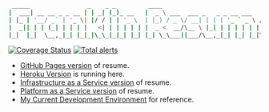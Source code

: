 ```bash
 _____                _    _ _         ____
|  ___| __ __ _ _ __ | | _| (_)_ __   |  _ \ ___  ___ _   _ _ __ ___   ___
| |_ | '__/ _` | '_ \| |/ / | | '_ \  | |_) / _ \/ __| | | | '_ ` _ \ / _ \
|  _|| | | (_| | | | |   <| | | | | | |  _ <  __/\__ \ |_| | | | | | |  __/
|_|  |_|  \__,_|_| |_|_|\_\_|_|_| |_| |_| \_\___||___/\__,_|_| |_| |_|\___|

```

[![Coverage Status](https://coveralls.io/repos/github/theDevilsVoice/franklin-resume/badge.svg?branch=master)](https://coveralls.io/github/theDevilsVoice/franklin-resume?branch=master)
[![Total alerts](https://img.shields.io/lgtm/alerts/g/theDevilsVoice/franklin-resume.svg?logo=lgtm&logoWidth=18)](https://lgtm.com/projects/g/theDevilsVoice/franklin-resume/alerts/)

- [GitHub Pages version](https://thedevilsvoice.github.io/franklin-resume/docs/resume.html) of resume.
- [Heroku Version](https://franklin-resume.herokuapp.com/) is running here.
- [Infrastructure as a Service version](https://thedevilsvoice.github.io/franklin-resume/docs/gcloud.html) of resume.
- [Platform as a Service version](https://thedevilsvoice.github.io/franklin-resume/docs/python_flask.html) of resume.
- [My Current Development Environment](https://thedevilsvoice.github.io/franklin-resume/docs/dev_env.html) for reference.
